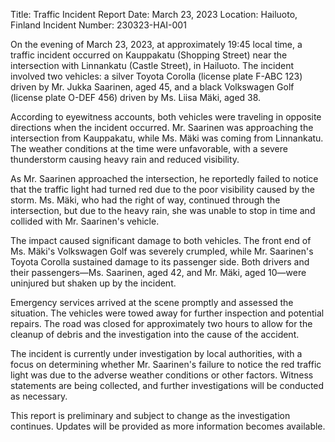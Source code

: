  Title: Traffic Incident Report
Date: March 23, 2023
Location: Hailuoto, Finland
Incident Number: 230323-HAI-001

On the evening of March 23, 2023, at approximately 19:45 local time, a traffic incident occurred on Kauppakatu (Shopping Street) near the intersection with Linnankatu (Castle Street), in Hailuoto. The incident involved two vehicles: a silver Toyota Corolla (license plate F-ABC 123) driven by Mr. Jukka Saarinen, aged 45, and a black Volkswagen Golf (license plate O-DEF 456) driven by Ms. Liisa Mäki, aged 38.

According to eyewitness accounts, both vehicles were traveling in opposite directions when the incident occurred. Mr. Saarinen was approaching the intersection from Kauppakatu, while Ms. Mäki was coming from Linnankatu. The weather conditions at the time were unfavorable, with a severe thunderstorm causing heavy rain and reduced visibility.

As Mr. Saarinen approached the intersection, he reportedly failed to notice that the traffic light had turned red due to the poor visibility caused by the storm. Ms. Mäki, who had the right of way, continued through the intersection, but due to the heavy rain, she was unable to stop in time and collided with Mr. Saarinen's vehicle.

The impact caused significant damage to both vehicles. The front end of Ms. Mäki's Volkswagen Golf was severely crumpled, while Mr. Saarinen's Toyota Corolla sustained damage to its passenger side. Both drivers and their passengers—Ms. Saarinen, aged 42, and Mr. Mäki, aged 10—were uninjured but shaken up by the incident.

Emergency services arrived at the scene promptly and assessed the situation. The vehicles were towed away for further inspection and potential repairs. The road was closed for approximately two hours to allow for the cleanup of debris and the investigation into the cause of the accident.

The incident is currently under investigation by local authorities, with a focus on determining whether Mr. Saarinen's failure to notice the red traffic light was due to the adverse weather conditions or other factors. Witness statements are being collected, and further investigations will be conducted as necessary.

This report is preliminary and subject to change as the investigation continues. Updates will be provided as more information becomes available.
